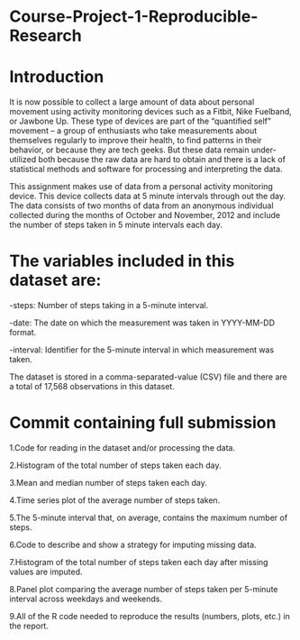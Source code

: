 # Course-Project-1-Reproducible-Research

# Introduction

It is now possible to collect a large amount of data about personal movement using activity monitoring devices such as a Fitbit, 
Nike Fuelband, or Jawbone Up. These type of devices are part of the “quantified self” movement – a group of enthusiasts who take 
measurements about themselves regularly to improve their health, to find patterns in their behavior, or because they are tech geeks. 
But these data remain under-utilized both because the raw data are hard to obtain and there is a lack of statistical methods and software 
for processing and interpreting the data.

This assignment makes use of data from a personal activity monitoring device. This device collects data at 5 minute intervals through out the day. 
The data consists of two months of data from an anonymous individual collected during the months of October and November, 2012 and include the number of 
steps taken in 5 minute intervals each day.

# The variables included in this dataset are:

-steps: Number of steps taking in a 5-minute interval.

-date: The date on which the measurement was taken in YYYY-MM-DD format.

-interval: Identifier for the 5-minute interval in which measurement was taken.

The dataset is stored in a comma-separated-value (CSV) file and there are a total of 17,568 observations in this dataset.


# Commit containing full submission

1.Code for reading in the dataset and/or processing the data.

2.Histogram of the total number of steps taken each day.

3.Mean and median number of steps taken each day.

4.Time series plot of the average number of steps taken.

5.The 5-minute interval that, on average, contains the maximum number of steps.

6.Code to describe and show a strategy for imputing missing data.

7.Histogram of the total number of steps taken each day after missing values are imputed.

8.Panel plot comparing the average number of steps taken per 5-minute interval across weekdays and weekends.

9.All of the R code needed to reproduce the results (numbers, plots, etc.) in the report.

